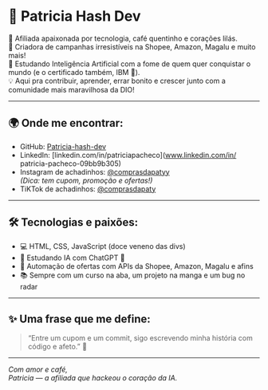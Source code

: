 # 💜 Patricia Hash Dev

🌸 Afiliada apaixonada por tecnologia, café quentinho e corações lilás.  
📲 Criadora de campanhas irresistíveis na Shopee, Amazon, Magalu e muito mais!  
🧠 Estudando Inteligência Artificial com a fome de quem quer conquistar o mundo (e o certificado também, IBM 👀).  
💡 Aqui pra contribuir, aprender, errar bonito e crescer junto com a comunidade mais maravilhosa da DIO!

---

## 🌍 Onde me encontrar:
- GitHub: [Patricia-hash-dev](https://github.com/Patricia-hash-dev)
- LinkedIn: [linkedin.com/in/patriciapacheco](www.linkedin.com/in/
patricia-pacheco-09bb9b305)
- Instagram de achadinhos: [@comprasdapatyy](https://www.instagram.com/comprasdapatyy?igsh=eXRyN3czNjFoNDRm)  
  *(Dica: tem cupom, promoção e ofertas!)* 
- TiKTok de achadinhos: [@comprasdapaty](
  tiktok.com/@comprasdapaty)
---

## 🛠️ Tecnologias e paixões:
- 💻 HTML, CSS, JavaScript (doce veneno das divs)
- 🧠 Estudando IA com ChatGPT 🤭
- 🛒 Automação de ofertas com APIs da Shopee, Amazon, Magalu e afins
- 📚 Sempre com um curso na aba, um projeto na manga e um bug no radar

---

## ✨ Uma frase que me define:
> “Entre um cupom e um commit, sigo escrevendo minha história com código e afeto.” 💜

---

*Com amor e café,  
Patricia — a afiliada que hackeou o coração da IA.*